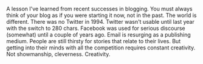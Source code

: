 A lesson I've learned from recent successes in blogging. You must always think of your blog as if you were starting it now, not in the past. The world is different. There was no Twitter in 1994. Twitter wasn't usable until last year with the switch to 280 chars. Facebook was used for serious discourse (somewhat) until a couple of years ago. Email is resurging as a publishing medium. People are still thirsty for stories that relate to their lives. But getting into their minds with all the competition requires constant creativity. Not showmanship, cleverness. Creativity.
